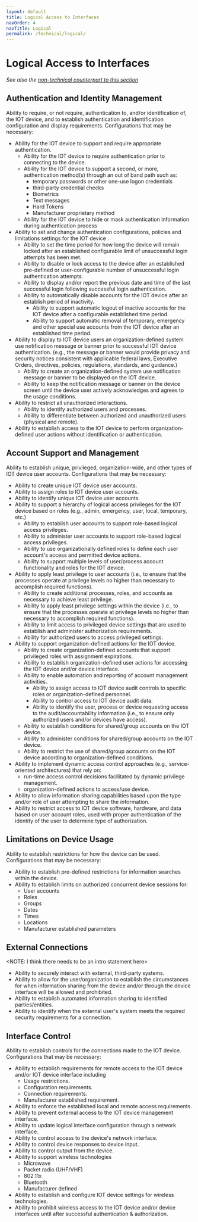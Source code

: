 ```yaml
---
layout: default
title: Logical Access to Interfaces
navOrder: 4
navTitle: Logical
permalink: /technical/logical/
---
```


# Logical Access to Interfaces

_See also the [non-technical counterpart to this section](../_8259-Control/logical.md)_

## Authentication and Identity Management

Ability to require, or not require, authentication to, and/or identification of, the IOT device, and to establish authentication and identification configuration and display requirements. Configurations that may be necessary: 

- Ability for the IOT device to support and require appropriate authentication.
  - Ability for the IOT device to require authentication prior to connecting to the device.
  - Ability for the IOT device to support a second, or more, authentication method(s) through an out of band path such as:
    - temporary passwords or other one-use logon credentials
    - third-party credential checks
    - Biometrics
    - Text messages
    - Hard Tokens
    - Manufacturer proprietary method
  - Ability for the IOT device to hide or mask authentication information during authentication process
- Ability to set and change authentication configurations, policies and limitations settings for the IOT device .
  - Ability to set the time period for how long the device will remain locked after an established configurable limit of unsuccessful login attempts has been met.
  - Ability to disable or lock access to the device after an established pre-defined or user-configurable number of unsuccessful login authentication attempts.
  - Ability to display and/or report the previous date and time of the last successful login following successful login authentication.
  - Ability to automatically disable accounts for the IOT device after an establish period of inactivity.
    - Ability to support automatic logout of inactive accounts for the IOT device after a configurable established time period.
    - Ability to support automatic removal of temporary, emergency and other special use accounts from the IOT device after an established time period.
- Ability to display to IOT device users an organization-defined system use notification message or banner prior to successful IOT device authentication. (e.g., the message or banner would provide privacy and security notices consistent with applicable federal laws, Executive Orders, directives, policies, regulations, standards, and guidance.)
  - Ability to create an organization-defined system use notification message or banner to be displayed on the IOT device.
  - Ability to keep the notification message or banner on the device screen until the device user actively acknowledges and agrees to the usage conditions.
- Ability to restrict all unauthorized interactions.
  - Ability to identify authorized users and processes.
  - Ability to differentiate between authorized and unauthorized users (physical and remote).
- Ability to establish access to the IOT device to perform organization-defined user actions without identification or authentication.

## Account Support and Management

Ability to establish unique, privileged, organization-wide, and other types of IOT device user accounts. Configurations that may be necessary: 
- Ability to create unique IOT device user accounts.
- Ability to assign roles to IOT device user accounts.
- Ability to identify unique IOT device user accounts.
- Ability to support a hierarchy of logical access privileges for the IOT device based on roles (e.g., admin, emergency, user, local, temporary, etc.)
  - Ability to establish user accounts to support role-based logical access privileges.
  - Ability to administer user accounts to support role-based logical access privileges.
  - Ability to use organizationally defined roles to define each user account's access and permitted device actions.
  - Ability to support multiple levels of user/process account functionality and roles for the IOT device.
- Ability to apply least privilege to user accounts (i.e., to ensure that the processes operate at privilege levels no higher than necessary to accomplish required functions). 
  - Ability to create additional processes, roles, and accounts as necessary to achieve least privilege.
  - Ability to apply least privilege settings within the device (i.e., to ensure that the processes operate at privilege levels no higher than necessary to accomplish required functions).
  - Ability to limit access to privileged device settings that are used to establish and administer authorization requirements.
  - Ability for authorized users to access privileged settings.
- Ability to support organization-defined actions for the IOT device.
  - Ability to create organization-defined accounts that support privileged roles with assignment expirations.
  - Ability to establish organization-defined user actions for accessing the IOT device and/or device interface.
  - Ability to enable automation and reporting of account management activities.
    - Ability to assign access to IOT device audit controls to specific roles or organization-defined personnel.
    - Ability to control access to IOT device audit data.
    - Ability to identify the user, process or device requesting access to the audit/accountability information (i.e., to ensure only authorized users and/or devices have access).
   - Ability to establish conditions for shared/group accounts on the IOT device.
   - Ability to administer conditions for shared/group accounts on the IOT device.
  - Ability to restrict the use of shared/group accounts on the IOT device according to organization-defined conditions.
- Ability to implement dynamic access control approaches (e.g., service-oriented architectures) that rely on:
  - run-time access control decisions facilitated by dynamic privilege management.
  - organization-defined actions to access/use device.
- Ability to allow information sharing capabilities based upon the type and/or role of user attempting to share the information. 
- Ability to restrict access to IOT device software, hardware, and data based on user account roles, used with proper authentication of the identity of the user to determine type of authorization.

## Limitations on Device Usage

Ability to establish restrictions for how the device can be used. Configurations that may be necessary: 
- Ability to establish pre-defined restrictions for information searches within the device.
- Ability to establish limits on authorized concurrent device sessions for:
  - User accounts
  - Roles
  - Groups
  - Dates
  - Times
  - Locations
  - Manufacturer established parameters

## External Connections

<NOTE: I think there needs to be an intro statement here>
- Ability to securely interact with external, third-party systems.
- Ability to allow for the user/organization to establish the circumstances for when information sharing from the device and/or through the device interface will be allowed and prohibited.
- Ability to establish automated information sharing to identified parties/entities.
- Ability to identify when the external user&#39;s system meets the required security requirements for a connection.

## Interface Control

Ability to establish controls for the connections made to the IOT device. Configurations that may be necessary: 
- Ability to establish requirements for remote access to the IOT device and/or IOT device interface including
  - Usage restrictions.
  - Configuration requirements.
  - Connection requirements.
  - Manufacturer established requirement.
- Ability to enforce the established local and remote access requirements.
- Ability to prevent external access to the IOT device management interface.
- Ability to update logical interface configuration through a network interface.
- Ability to control access to the device's network interface.
- Ability to control device responses to device input.
- Ability to control output from the device.
- Ability to support wireless technologies
  - Microwave
  - Packet radio (UHF/VHF)
  - 802.11x
  - Bluetooth
  - Manufacturer defined
- Ability to establish and configure IOT device settings for wireless technologies.
- Ability to prohibit wireless access to the IOT device and/or device interfaces until after successful authentication & authorization.

